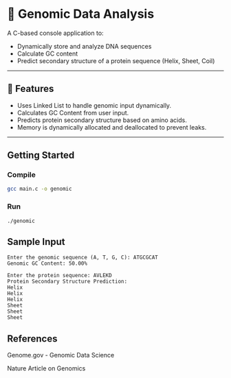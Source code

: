 # 🧬 Genomic Data Analysis

A C-based console application to:
- Dynamically store and analyze DNA sequences
- Calculate GC content
- Predict secondary structure of a protein sequence (Helix, Sheet, Coil)

---

## 📌 Features
- Uses Linked List to handle genomic input dynamically.
- Calculates GC Content from user input.
- Predicts protein secondary structure based on amino acids.
- Memory is dynamically allocated and deallocated to prevent leaks.

---

## Getting Started

### Compile
```bash
gcc main.c -o genomic
```
### Run
```
./genomic
```
## Sample Input
```
Enter the genomic sequence (A, T, G, C): ATGCGCAT
Genomic GC Content: 50.00%

Enter the protein sequence: AVLEKD
Protein Secondary Structure Prediction:
Helix
Helix
Helix
Sheet
Sheet
Sheet
```
## References
Genome.gov - Genomic Data Science

Nature Article on Genomics
